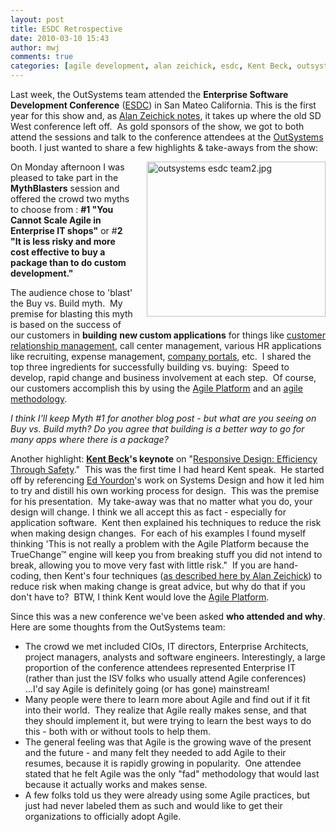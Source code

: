 ```yaml
---
layout: post
title: ESDC Retrospective
date: 2010-03-10 15:43
author: mwj
comments: true
categories: [agile development, alan zeichick, esdc, Kent Beck, outsystems, Perspectives]
---
```

Last week, the OutSystems team attended the <b>Enterprise Software Development </b><b>Conference</b> (<a href="http://www.go-esdc.com/">ESDC</a>) in San Mateo California. This is the first year for this show and, as <a href="http://www.sdtimes.com/link/34066">Alan Zeichick notes</a>, it takes up where the old SD West conference left off.  As gold sponsors of the show, we got to both attend the sessions and talk to the conference attendees at the <a href="http://www.outsystems.com/">OutSystems</a> booth. <!--more-->I just wanted to share a few highlights &amp; take-aways from the show:

<span class="mt-enclosure mt-enclosure-image" style="display: inline;"><img class="mt-image-right" style="margin: 0pt 0pt 20px 20px; float: right;" alt="outsystems esdc team2.jpg" src="https://www.outsystems.com/blog/wp-content/uploads/2010/03/outsystems%20esdc%20team21.jpg" width="286" height="248" /></span><b></b>

On Monday afternoon I was pleased to take part in the <b>MythBlasters</b> session and offered the crowd two myths to choose from : <b>#1 "You Cannot Scale Agile in Enterprise IT shops"</b> or #<b>2 "It is less risky and more cost effective to buy a package than to do custom development."</b>

The audience chose to 'blast' the Buy vs. Build myth.  My premise for blasting this myth is based on the success of our customers in <b>building</b> <b>new custom applications</b> for things like <a href="http://www.outsystems.com/AppsAndCustomersCategory.aspx?Category=ByTypeOfApplication/Custom-CRM">customer relationship management</a>, call center management, various HR applications like recruiting, expense management, <a href="http://www.outsystems.com/AppsAndCustomersCategory.aspx?Category=ByTypeOfApplication%2fEmployee-Portals">company portals</a>, etc.  I shared the top three ingredients for successfully building vs.<!--more--> buying:  Speed to develop, rapid change and business involvement at each step.  Of course, our customers accomplish this by using the <a href="http://www.outsystems.com/agile-platform">Agile Platform</a> and an <a href="http://www.outsystems.com/Content.aspx?ContentName=8Steps_Overview&amp;FolderPath=/Root/Contents/Corporate/ITSolutions/8StepsToAgile">agile methodology</a>.

<i>I think I'll keep Myth #1 for another blog post - but what are you seeing on Buy vs. Build myth? Do you agree that building is a better way to go for many apps where there is a package?</i>

Another highlight: <b><a href="http://www.threeriversinstitute.org/">Kent Beck</a>'s keynote</b> on "<a href="http://www.go-esdc.com/keynotes.html">Responsive Design: Efficiency Through Safety</a>."  This was the first time I had heard Kent speak.  He started off by referencing <a href="http://en.wikipedia.org/wiki/Edward_Yourdon">Ed Yourdon</a>'s work on Systems Design and how it led him to try and distill his own working process for design.  This was the premise for his presentation.  My take-away was that no matter what you do, your design will change. I think we all accept this as fact - especially for application software.  Kent then explained his techniques to reduce the risk when making design changes.  For each of his examples I found myself thinking 'This is not really a problem with the Agile Platform because the TrueChange™ engine will keep you from breaking stuff you did not intend to break, allowing you to move very fast with little risk."  If you are hand-coding, then Kent's four techniques (<a href="http://www.sdtimes.com/ZEICHICK_S_TAKE_CLASSIFYING_SOFTWARE_CHANGES/By_ALAN_ZEICHICK/About_ESDC/34180">as described here by Alan Zeichick</a>) to reduce risk when making change is great advice, but why do that if you don't have to?  BTW, I think Kent would love the <a href="http://www.outsystems.com/demos/">Agile Platform</a>.

Since this was a new conference we've been asked <b>who attended and why</b>. Here are some thoughts from the OutSystems team:
<ul>
	<li>The crowd we met included CIOs, IT directors, Enterprise Architects, project managers, analysts and software engineers. Interestingly, a large proportion of the conference attendees represented Enterprise IT (rather than just the ISV folks who usually attend Agile conferences) ...I'd say Agile is definitely going (or has gone) mainstream!</li>
	<li>Many people were there to learn more about Agile and find out if it fit into their world.  They realize that Agile really makes sense, and that they should implement it, but were trying to learn the best ways to do this - both with or without tools to help them.</li>
	<li>The general feeling was that Agile is the growing wave of the present and the future - and many felt they needed to add Agile to their resumes, because it is rapidly growing in popularity.  One attendee stated that he felt Agile was the only "fad" methodology that would last because it actually works and makes sense.</li>
	<li>A few folks told us they were already using some Agile practices, but just had never labeled them as such and would like to get their organizations to officially adopt Agile.</li>
</ul>
&nbsp;
